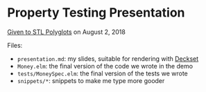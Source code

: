 # Property Testing Presentation

[Given to STL Polyglots](https://www.meetup.com/STL-Polyglots/events/251687661/) on August 2, 2018

Files:

- `presentation.md`: my slides, suitable for rendering with [Deckset](https://www.deckset.com/)
- `Money.elm`: the final version of the code we wrote in the demo
- `tests/MoneySpec.elm`: the final version of the tests we wrote
- `snippets/*`: snippets to make me type more gooder
